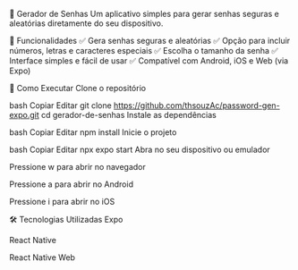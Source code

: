 🔐 Gerador de Senhas
Um aplicativo simples para gerar senhas seguras e aleatórias diretamente do seu dispositivo.

📌 Funcionalidades
✅ Gera senhas seguras e aleatórias
✅ Opção para incluir números, letras e caracteres especiais
✅ Escolha o tamanho da senha
✅ Interface simples e fácil de usar
✅ Compatível com Android, iOS e Web (via Expo)

🚀 Como Executar
Clone o repositório

bash
Copiar
Editar
git clone https://github.com/thsouzAc/password-gen-expo.git
cd gerador-de-senhas
Instale as dependências

bash
Copiar
Editar
npm install
Inicie o projeto

bash
Copiar
Editar
npx expo start
Abra no seu dispositivo ou emulador

Pressione w para abrir no navegador

Pressione a para abrir no Android

Pressione i para abrir no iOS

🛠 Tecnologias Utilizadas
Expo

React Native

React Native Web